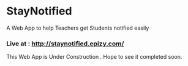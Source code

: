 # StayNotified
A Web App to help Teachers get Students notified easily

### Live at : http://staynotified.epizy.com/


This Web App is Under Construction . Hope to see it completed soon. 
